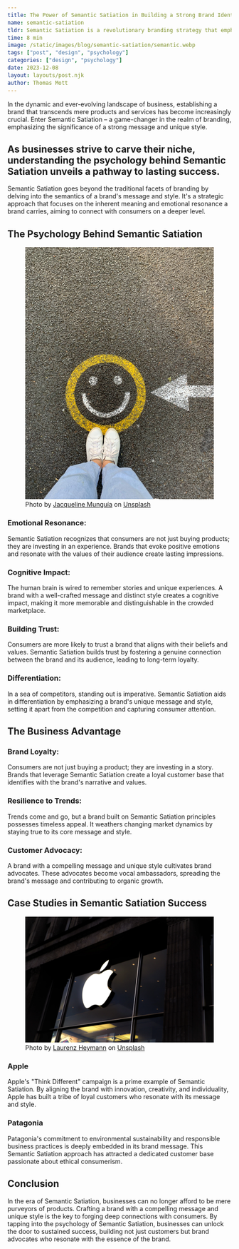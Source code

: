 ```yaml
---
title: The Power of Semantic Satiation in Building a Strong Brand Identity
name: semantic-satiation
tldr: Semantic Satiation is a revolutionary branding strategy that emphasizes the importance of a brand's message and unique style. By understanding the psychology behind it, businesses can create emotional connections with consumers, build trust, and differentiate themselves in the market. This approach leads to brand loyalty, resilience to trends, and customer advocacy, as demonstrated by successful brands like Apple and Patagonia. In the era of Semantic Satiation, a brand's success hinges on more than just products – it's about crafting a compelling narrative and distinctive style that resonates with the audience.
time: 8 min
image: /static/images/blog/semantic-satiation/semantic.webp
tags: ["post", "design", "psychology"]
categories: ["design", "psychology"]
date: 2023-12-08
layout: layouts/post.njk
author: Thomas Mott
---
```


In the dynamic and ever-evolving landscape of business, establishing a brand that transcends mere products and services has become increasingly crucial. Enter Semantic Satiation – a game-changer in the realm of branding, emphasizing the significance of a strong message and unique style.

## As businesses strive to carve their niche, understanding the psychology behind Semantic Satiation unveils a pathway to lasting success.

Semantic Satiation goes beyond the traditional facets of branding by delving into the semantics of a brand's message and style. It's a strategic approach that focuses on the inherent meaning and emotional resonance a brand carries, aiming to connect with consumers on a deeper level.

## The Psychology Behind Semantic Satiation

<figure>
	<img class="case-img " src="/static/images/blog/semantic-satiation/happy-face.webp" alt="smiley face painted on floor">
	<figcaption>Photo by <a href="https://unsplash.com/@jacquiemunguia?utm_content=creditCopyText&utm_medium=referral&utm_source=unsplash">Jacqueline Munguía</a> on <a href="https://unsplash.com/photos/person-in-white-shoes-standing-on-gray-concrete-road-1pAwJiCD60c?utm_content=creditCopyText&utm_medium=referral&utm_source=unsplash">Unsplash</a>
  </figcaption>
</figure>

### Emotional Resonance:

Semantic Satiation recognizes that consumers are not just buying products; they are investing in an experience. Brands that evoke positive emotions and resonate with the values of their audience create lasting impressions.

### Cognitive Impact:

The human brain is wired to remember stories and unique experiences. A brand with a well-crafted message and distinct style creates a cognitive impact, making it more memorable and distinguishable in the crowded marketplace.

### Building Trust:

Consumers are more likely to trust a brand that aligns with their beliefs and values. Semantic Satiation builds trust by fostering a genuine connection between the brand and its audience, leading to long-term loyalty.

### Differentiation:

In a sea of competitors, standing out is imperative. Semantic Satiation aids in differentiation by emphasizing a brand's unique message and style, setting it apart from the competition and capturing consumer attention.

## The Business Advantage

### Brand Loyalty:

Consumers are not just buying a product; they are investing in a story. Brands that leverage Semantic Satiation create a loyal customer base that identifies with the brand's narrative and values.

### Resilience to Trends:

Trends come and go, but a brand built on Semantic Satiation principles possesses timeless appeal. It weathers changing market dynamics by staying true to its core message and style.

### Customer Advocacy:

A brand with a compelling message and unique style cultivates brand advocates. These advocates become vocal ambassadors, spreading the brand's message and contributing to organic growth.

## Case Studies in Semantic Satiation Success

<figure>
	<img class="case-img " src="/static/images/blog/semantic-satiation/apple-logo.webp" alt="apple store"  style="height: auto;">
	<figcaption>Photo by <a href="https://unsplash.com/@einfachlaurenz?utm_content=creditCopyText&utm_medium=referral&utm_source=unsplash">Laurenz Heymann</a> on <a href="https://unsplash.com/photos/apple-store-shop-front-VkfhJLz5SMQ?utm_content=creditCopyText&utm_medium=referral&utm_source=unsplash">Unsplash</a>
  </figcaption>
</figure>

### Apple

Apple's "Think Different" campaign is a prime example of Semantic Satiation. By aligning the brand with innovation, creativity, and individuality, Apple has built a tribe of loyal customers who resonate with its message and style.

### Patagonia

Patagonia's commitment to environmental sustainability and responsible business practices is deeply embedded in its brand message. This Semantic Satiation approach has attracted a dedicated customer base passionate about ethical consumerism.

## Conclusion

In the era of Semantic Satiation, businesses can no longer afford to be mere purveyors of products. Crafting a brand with a compelling message and unique style is the key to forging deep connections with consumers. By tapping into the psychology of Semantic Satiation, businesses can unlock the door to sustained success, building not just customers but brand advocates who resonate with the essence of the brand.
